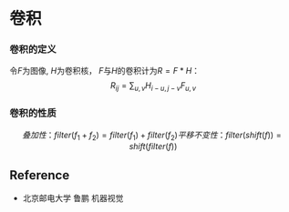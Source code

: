 # 卷积

### 卷积的定义
令$F$为图像, $H$为卷积核， $F$与$H$的卷积计为$R = F * H$：
$$
R_{ij} = \sum_{u, v} H_{i-u, j-v}F_{u,v}
$$

### 卷积的性质
$$
叠加性： filter(f_1 + f_2) = filter(f_1) + filter(f_2)
平移不变性： filter(shift(f)) = shift(filter(f))
$$

## Reference
* 北京邮电大学 鲁鹏 机器视觉
